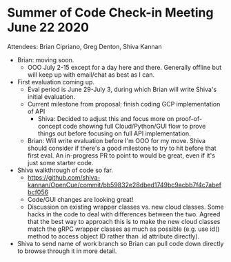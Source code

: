 # Summer of Code Check-in Meeting June 22 2020

Attendees: Brian Cipriano, Greg Denton, Shiva Kannan

* Brian: moving soon.
   * OOO July 2-15 except for a day here and there. Generally offline but will keep up with
     email/chat as best as I can.
* First evaluation coming up.
   * Eval period is June 29-July 3, during which Brian will write Shiva's initial evaluation.
   * Current milestone from proposal: finish coding GCP implementation of API
      * Shiva: Decided to adjust this and focus more on proof-of-concept code showing full
        Cloud/Python/GUI flow to prove things out before focusing on full API implementation.
   * Brian: Will write evaluation before I'm OOO for my move. Shiva should consider if there's a
     good milestone to try to hit before that first eval. An in-progress PR to point to would
     be great, even if it's just some starter code.
* Shiva walkthrough of code so far.
   * https://github.com/shiva-kannan/OpenCue/commit/bb59832e28dbed1749bc9acbb7f4c7abefbcf056 
   * Code/GUI changes are looking great!
   * Discussion on existing wrapper classes vs. new cloud classes. Some hacks in the code to deal
     with differences between the two. Agreed that the best way to approach this is to make the
     new cloud classes match the gRPC wrapper classes as much as possible (e.g. use id() method
     to access object ID rather than .id attribute directly).
* Shiva to send name of work branch so Brian can pull code down directly to browse through it in
  more detail.
